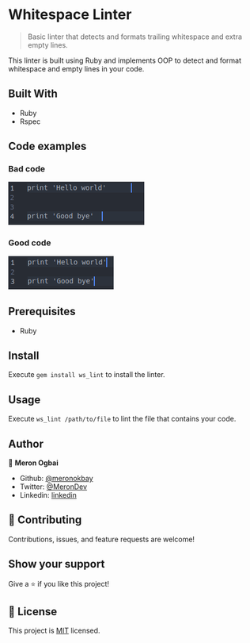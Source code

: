 # Whitespace Linter

> Basic linter that detects and formats trailing whitespace and extra empty lines.

This linter is built using Ruby and implements OOP to detect and format whitespace and empty lines in your code.

## Built With

- Ruby
- Rspec

## Code examples

### Bad code

![screenshot](./screenshots/bad-code.png)

### Good code

![screenshot](./screenshots/good-code.png)

## Prerequisites

- Ruby

## Install

Execute `gem install ws_lint` to install the linter.

## Usage

Execute `ws_lint /path/to/file` to lint the file that contains your code.

## Author

👤 **Meron Ogbai**

- Github: [@meronokbay](https://github.com/meronokbay)
- Twitter: [@MeronDev](https://twitter.com/MeronDev)
- Linkedin: [linkedin](https://linkedin.com/in/meron-ogbai/)

## 🤝 Contributing

Contributions, issues, and feature requests are welcome!

## Show your support

Give a ⭐️ if you like this project!

## 📝 License

This project is [MIT](lic.url) licensed.
